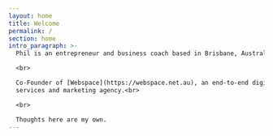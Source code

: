 ```yaml
---
layout: home
title: Welcome
permalink: /
section: home
intro_paragraph: >-
  Phil is an entrepreneur and business coach based in Brisbane, Australia.<br>

  <br>

  Co-Founder of [Webspace](https://webspace.net.au), an end-to-end digital
  services and marketing agency.<br>

  <br>

  Thoughts here are my own.
---
```


